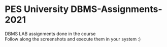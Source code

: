 # PES University DBMS-Assignments-2021
DBMS LAB assignments done in the course\
Follow along the screenshots and execute them in your system :)
